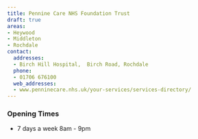 ```yaml
---
title: Pennine Care NHS Foundation Trust
draft: true
areas:
- Heywood
- Middleton
- Rochdale
contact:
  addresses:
  - Birch Hill Hospital,  Birch Road, Rochdale
  phone:
  - 01706 676100
  web_addresses:
  - www.penninecare.nhs.uk/your-services/services-directory/
---
```


### Opening Times
* 7 days a week 8am - 9pm


